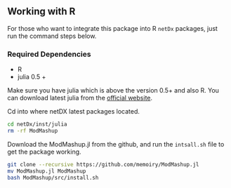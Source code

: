 ## Working with R

For those who want to integrate this package into R `netDx` packages, just run the command steps below.

### Required Dependencies

- R
- julia 0.5 +

Make sure you have julia which is above the version 0.5+ and also R. You can download latest julia from the [official website](https://julialang.org/downloads/).

Cd into where netDX latest packages located.

```bash
cd netDx/inst/julia
rm -rf ModMashup
```

Download the ModMashup.jl from the github, and run the `intsall.sh` file to get the package working.

```bash
git clone --recursive https://github.com/memoiry/ModMashup.jl
mv ModMashup.jl ModMashup
bash ModMashup/src/install.sh 
```







